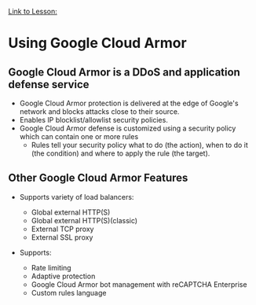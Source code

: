 [Link to Lesson:](https://www.cloudskillsboost.google/paths/15/course_templates/88/video/483853)

# Using Google Cloud Armor

## Google Cloud Armor is a DDoS and application defense service
- Google Cloud Armor protection is delivered at the edge of Google's network and blocks attacks close to their source.
- Enables IP blocklist/allowlist security policies.
- Google Cloud Armor defense is customized using a security policy which can contain one or more rules
    - Rules tell your security policy what to do (the action), when to do it (the condition) and where to apply the rule (the target).

## Other Google Cloud Armor Features
- Supports variety of load balancers:
    - Global external HTTP(S)
    - Global external HTTP(S)(classic)
    - External TCP proxy
    - External SSL proxy

- Supports:
    - Rate limiting
    - Adaptive protection
    - Google Cloud Armor bot management with reCAPTCHA Enterprise
    - Custom rules language

